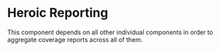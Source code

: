 # Heroic Reporting

This component depends on all other individual components in order to aggregate
coverage reports across all of them.
